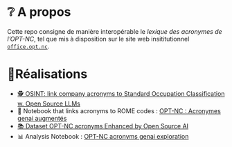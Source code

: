 # ❔ A propos

Cette repo consigne de manière interopérable le _lexique des acronymes de l’OPT-NC_,
tel que mis à disposition sur le site web insititutionnel [`office.opt.nc`](https://office.opt.nc/sites/corporate/files/media/file/repertoire_des_emplois_opt-nc_2017.pdf).

# 🔖Réalisations

- [🕵️ OSINT: link company acronyms to Standard Occupation Classification w. Open Source LLMs](https://dev.to/adriens/osint-link-company-acronyms-to-standard-occupation-classification-w-open-source-llms-5c6o)
- 🦾 Notebook that links acronyms to ROME codes : [OPT-NC : Acronymes genai augmentés](https://www.kaggle.com/code/adriensales/opt-nc-acronymes-genai-augment-s-ollama?scriptVersionId=209280927)
- [📚 Dataset OPT-NC acronyms Enhanced by Open Source AI](https://www.kaggle.com/datasets/adriensales/ai-enhanced-opt-nc-acronyms/data)
- 📊 Analysis Notebook : [OPT-NC acronyms genai exploration](https://www.kaggle.com/code/adriensales/opt-nc-acronyms-genai-exploration)

